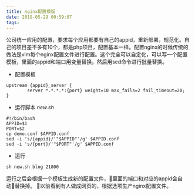 ```yaml
---
title: nginx配置模版
date: 2019-05-29 00:59:07
tags:
---
```

公司统一应用的配置，要求每个应用都要有自己的appid，重新部署，规范化。自己的项目差不多有10个，都是php项目，配置基本一样。配置nginx的时候传统的做法是vim每个nginx配置文件进行配置。这个完全可以自定化，可以写一个配置模板，里面的appid和端口用变量替换。然后用sed命令进行批量替换。
- 配置模板
```
upstream {appid}_server {
        server *.*.*.*:{port} weight=10 max_fails=2 fail_timeout=20;
}
```
- 运行脚本 *new.sh*
```
#!/bin/bash
APPID=$1
PORT=$2
cp demo.conf $APPID.conf
sed -i 's/{appid}/'"$APPID"'/g' $APPID.conf
sed -i 's/{port}/'"$PORT"'/g' $APPID.conf
```
- 运行
```
sh new.sh blog 21800
```
运行之后会根据一个模板生成新的配置文件，里面的端口和对应的appid会自动替换掉。
以前看到有人做成网页的，根据选项生产nginx配置文件。 
